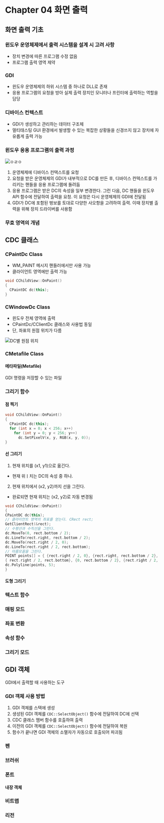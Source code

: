 # Chapter 04 화면 출력

## 화면 출력 기초
### 윈도우 운영체제에서 출력 시스템을 설계 시 고려 사항
- 장치 변경에 따른 프로그램 수정 없음
- 프로그램 출력 영역 제약

### GDI
- 윈도우 운영체제의 하위 시스템 중 하나로 DLL로 존재
- 응용 프로그램의 요청을 방아 실제 출력 장치인 모니터나 프린터에 출력하는 역할을 담당

### 디바이스 컨텍스트
- GDI가 생성하고 관리하는 데이터 구조체
- 멀티태스팅 GUI 환경에서 발생할 수 있는 복잡한 상황들을 신경쓰지 않고 장치에 자유롭게 출력 가능

### 윈도우 응용 프로그램의 출력 과정
![ㅇㄹㅇ]()

1.  운영체제에 디바이스 컨택스트를 요청
2.  요청을 받은 운영체제의 GDI가 내부적으로 DC를 만든 후, 디바이스 컨텍스트를 가리키는 핸들을 응용 프로그램에 돌려둠
3. 응용 프로그램은 받은 DC의 속성을 일부 변경한다. 그런 다음, DC 핸들을 윈도우 API 함수에 전달하여 출력을 요청. 이 요청은 다시 운영체제의 GDI에 전달됨
4. GDI가 DC에 포함된 벙보를 토대로 다양한 사오항을 고려하여 출력. 이때 장치별 출력을 위해 장치 드라이버를 사용함

### 무효 영역의 개념

## CDC 클래스
### CPaintDc Class
- WM_PAINT 메시지 핸들러에서만 사용 가능
- 클라이언트 영역에만 출력 가능

```cpp
void CChildView::OnPaint() 
{
  CPaintDC dc(this);
}
```
### CWindowDc Class
- 윈도우 전체 영역에 출력
- CPaintDc/CClientDc 클래스와 사용법 동일
- 단, 좌표의 원점 위치가 다름

![DC별 원점 위치]()

### CMetafile Class
#### 메타파일(Metafile)
GDI 명령을 저장할 수 있는 파일

### 그리기 함수
#### 점 찍기
```cpp
void CChildView::OnPaint()
{
  CPaintDC dc(this);
  for (int x = 0; x < 256; x++)
    for (int y = 0; y < 256; y++) 
      dc.SetPixelV(x, y, RGB(x, y, 0));
}
```
#### 선 그리기
1. 현재 위치를 (x1, y1)으로 옮긴다.
  - 현재 위ㅣ치는 DC의 속성 중 하나.
2. 현재 위치에서 (x2, y2)까지 선을 그린다.
  - 완료되면 현재 위치는 (x2, y2)로 자동 변경됨

```cpp
void CChildView::OnPaint()
{
CPaintDC dc(this);
// 클라이언트 영역의 좌표를 얻는다. CRect rect;
GetClientRect(&rect);
// 수평선과 수직선을 그린다. 
dc.MoveTo(0, rect.bottom / 2); 
dc.LineTo(rect.right, rect.bottom / 2); 
dc.MoveTo(rect.right / 2, 0); 
dc.LineTo(rect.right / 2, rect.bottom);
// 마름모꼴을 그린다.
POINT points[] = { {rect.right / 2, 0}, {rect.right, rect.bottom / 2},
{ rect.right / 2, rect.bottom}, {0, rect.bottom / 2}, {rect.right / 2, 0} }; 
dc.Polyline(points, 5);
}
```

#### 도형 그리기

### 텍스트 함수

### 매핑 모드

### 좌표 변환

### 속성 함수

### 그리기 모드

## GDI 객체
GDI에서 출력할 때 사용하는 도구

### GDI 객체 사용 방법
1. GDI 객체를 스택에 생성
2. 생성된 GDI 객체를 `CDC::SelectObject()` 함수에 전달하여 DC에 선택
3. CDC 클래스 멤버 함수를 호출하여 출력
4. 이전의 GDI 객체를 `CDC::SelectObject()` 함수에 전달하여 복원
5. 함수가 끝나면 GDI 객체의 소멸자가 자동으로 호출되어 파괴됨

### 펜
### 브러쉬
### 폰트
#### 내장 객체
### 비트맵
### 리전

